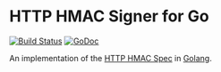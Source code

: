 # HTTP HMAC Signer for Go

[![Build Status](https://travis-ci.org/acquia/http-hmac-go.svg)](https://travis-ci.org/acquia/http-hmac-go)
[![GoDoc](https://godoc.org/github.com/acquia/http-hmac-go/httphmac?status.svg)](https://godoc.org/github.com/acquia/http-hmac-go/httphmac)

An implementation of the [HTTP HMAC Spec](https://github.com/acquia/http-hmac-spec)
in [Golang](https://golang.org/).
